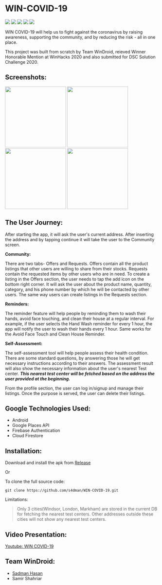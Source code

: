 # WIN-COVID-19
<img src="https://img.shields.io/badge/alpha-1.0.0-blue"/> <img src="https://img.shields.io/badge/dependencies-up--to--date-brightgreen" /> <img src="https://img.shields.io/github/license/s4dman/WIN-COVID-19"/> <img src="https://img.shields.io/github/repo-size/s4dman/WIN-COVID-19"/> <img src="https://img.shields.io/github/last-commit/s4dman/WIN-COVID-19"/>

WIN COVID-19 will help us to fight against the coronavirus by raising awareness, supporting the community, and by reducing the risk - all in one place.

This project was built from scratch by Team WinDroid, reieved Winner Honorable Mention at WinHacks 2020 and also submitted for DSC Solution Challenge 2020.

## Screenshots:

<p float="center">
  <img src="https://user-images.githubusercontent.com/9642377/80726646-adb05080-8ad2-11ea-806e-5c713ddeee91.png" width="200" />
  <img src="https://user-images.githubusercontent.com/9642377/80726661-b4d75e80-8ad2-11ea-8b7f-1da496ff4780.png" width="200" /> 
  <img src="https://user-images.githubusercontent.com/9642377/80726672-b86ae580-8ad2-11ea-9e18-1901bbe18776.png" width="200" />
  <img src="https://user-images.githubusercontent.com/9642377/80726677-b9037c00-8ad2-11ea-80b3-2314d6b31798.png" width="200" />
</p>

## The User Journey:
After starting the app, it will ask the user's current address. After inserting the address and by tapping continue it will take the user to the Community screen.

**Community:**

There are two tabs- Offers and Requests. Offers contain all the product listings that other users are willing to share from their stocks. Requests contain the requested items by other users who are in need. To create a listing in the Offers section, the user needs to tap the add icon on the bottom right corner. It will ask the user about the product name, quantity, category, and his phone number by which he will be contacted by other users. The same way users can create listings in the Requests section.

**Reminders:**

The reminder feature will help people by reminding them to wash their hands, avoid face touching, and clean their house at a regular interval. For example, if the user selects the Hand Wash reminder for every 1 hour, the app will notify the user to wash their hands every 1 hour. Same works for the Avoid Face Touch and Clean House Reminder.

**Self-Assessment:**

The self-assessment tool will help people assess their health condition. There are some standard questions, by answering those he will get necessary instructions according to their answers. The assessment result will also show the necessary information about the user's nearest Test center. **_This nearest test center will be fetched based on the address the user provided at the beginning._**

From the profile section, the user can log in/signup and manage their listings. Once the purpose is served, the user can delete their listings.

## Google Technologies Used:
* Android
* Google Places API
* Firebase Authentication
* Cloud Firestore

## Installation:
Download and install the apk from [Release](https://github.com/s4dman/WIN-COVID-19/releases/tag/1.0.0-alpha)

Or

To clone the full source code:

`git clone https://github.com/s4dman/WIN-COVID-19.git`

Limitations:

> Only 3 cities(Windsor, London, Markham) are stored in the current DB for fetching the nearest test centers. Other addresses outside these cities will not show any nearest test centers.  

## Video Presentation:

[Youtube: WIN COVID-19](https://www.youtube.com/watch?v=pqs61VxVObs)

## Team WinDroid:

* [Sadman Hasan](http://sadmanhasan.com/)
* Samir Shahriar
